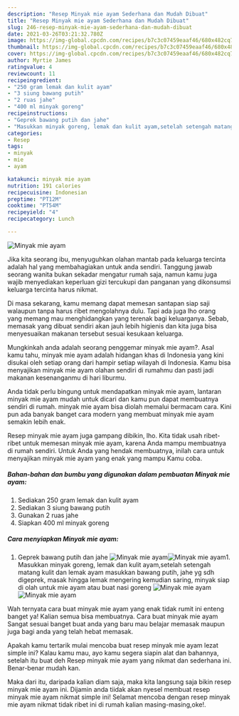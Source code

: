 ```yaml
---
description: "Resep Minyak mie ayam Sederhana dan Mudah Dibuat"
title: "Resep Minyak mie ayam Sederhana dan Mudah Dibuat"
slug: 246-resep-minyak-mie-ayam-sederhana-dan-mudah-dibuat
date: 2021-03-26T03:21:32.780Z
image: https://img-global.cpcdn.com/recipes/b7c3c07459eaaf46/680x482cq70/minyak-mie-ayam-foto-resep-utama.jpg
thumbnail: https://img-global.cpcdn.com/recipes/b7c3c07459eaaf46/680x482cq70/minyak-mie-ayam-foto-resep-utama.jpg
cover: https://img-global.cpcdn.com/recipes/b7c3c07459eaaf46/680x482cq70/minyak-mie-ayam-foto-resep-utama.jpg
author: Myrtie James
ratingvalue: 4
reviewcount: 11
recipeingredient:
- "250 gram lemak dan kulit ayam"
- "3 siung bawang putih"
- "2 ruas jahe"
- "400 ml minyak goreng"
recipeinstructions:
- "Geprek bawang putih dan jahe"
- "Masukkan minyak goreng, lemak dan kulit ayam,setelah setengah matang kulit dan lemak ayam masukkan bawang putih, jahe yg sdh digeprek, masak hingga lemak mengering kemudian saring, minyak siap di olah untuk mie ayam atau buat nasi goreng"
categories:
- Resep
tags:
- minyak
- mie
- ayam

katakunci: minyak mie ayam 
nutrition: 191 calories
recipecuisine: Indonesian
preptime: "PT12M"
cooktime: "PT54M"
recipeyield: "4"
recipecategory: Lunch

---
```



![Minyak mie ayam](https://img-global.cpcdn.com/recipes/b7c3c07459eaaf46/680x482cq70/minyak-mie-ayam-foto-resep-utama.jpg)

Jika kita seorang ibu, menyuguhkan olahan mantab pada keluarga tercinta adalah hal yang membahagiakan untuk anda sendiri. Tanggung jawab seorang  wanita bukan sekadar mengatur rumah saja, namun kamu juga wajib menyediakan keperluan gizi tercukupi dan panganan yang dikonsumsi keluarga tercinta harus nikmat.

Di masa  sekarang, kamu memang dapat memesan santapan siap saji walaupun tanpa harus ribet mengolahnya dulu. Tapi ada juga lho orang yang memang mau menghidangkan yang terenak bagi keluarganya. Sebab, memasak yang dibuat sendiri akan jauh lebih higienis dan kita juga bisa menyesuaikan makanan tersebut sesuai kesukaan keluarga. 



Mungkinkah anda adalah seorang penggemar minyak mie ayam?. Asal kamu tahu, minyak mie ayam adalah hidangan khas di Indonesia yang kini disukai oleh setiap orang dari hampir setiap wilayah di Indonesia. Kamu bisa menyajikan minyak mie ayam olahan sendiri di rumahmu dan pasti jadi makanan kesenanganmu di hari liburmu.

Anda tidak perlu bingung untuk mendapatkan minyak mie ayam, lantaran minyak mie ayam mudah untuk dicari dan kamu pun dapat membuatnya sendiri di rumah. minyak mie ayam bisa diolah memalui bermacam cara. Kini pun ada banyak banget cara modern yang membuat minyak mie ayam semakin lebih enak.

Resep minyak mie ayam juga gampang dibikin, lho. Kita tidak usah ribet-ribet untuk memesan minyak mie ayam, karena Anda mampu membuatnya di rumah sendiri. Untuk Anda yang hendak membuatnya, inilah cara untuk menyajikan minyak mie ayam yang enak yang mampu Kamu coba.

<!--inarticleads1-->

##### Bahan-bahan dan bumbu yang digunakan dalam pembuatan Minyak mie ayam:

1. Sediakan 250 gram lemak dan kulit ayam
1. Sediakan 3 siung bawang putih
1. Gunakan 2 ruas jahe
1. Siapkan 400 ml minyak goreng




<!--inarticleads2-->

##### Cara menyiapkan Minyak mie ayam:

1. Geprek bawang putih dan jahe
<img src="https://img-global.cpcdn.com/steps/568e40f201b566a2/160x128cq70/minyak-mie-ayam-langkah-memasak-1-foto.jpg" alt="Minyak mie ayam"><img src="https://img-global.cpcdn.com/steps/537042ccaa6465c7/160x128cq70/minyak-mie-ayam-langkah-memasak-1-foto.jpg" alt="Minyak mie ayam">1. Masukkan minyak goreng, lemak dan kulit ayam,setelah setengah matang kulit dan lemak ayam masukkan bawang putih, jahe yg sdh digeprek, masak hingga lemak mengering kemudian saring, minyak siap di olah untuk mie ayam atau buat nasi goreng
<img src="https://img-global.cpcdn.com/steps/711ecc8ad40d4456/160x128cq70/minyak-mie-ayam-langkah-memasak-2-foto.jpg" alt="Minyak mie ayam"><img src="https://img-global.cpcdn.com/steps/ef4c51847062ece6/160x128cq70/minyak-mie-ayam-langkah-memasak-2-foto.jpg" alt="Minyak mie ayam">



Wah ternyata cara buat minyak mie ayam yang enak tidak rumit ini enteng banget ya! Kalian semua bisa membuatnya. Cara buat minyak mie ayam Sangat sesuai banget buat anda yang baru mau belajar memasak maupun juga bagi anda yang telah hebat memasak.

Apakah kamu tertarik mulai mencoba buat resep minyak mie ayam lezat simple ini? Kalau kamu mau, ayo kamu segera siapin alat dan bahannya, setelah itu buat deh Resep minyak mie ayam yang nikmat dan sederhana ini. Benar-benar mudah kan. 

Maka dari itu, daripada kalian diam saja, maka kita langsung saja bikin resep minyak mie ayam ini. Dijamin anda tiidak akan nyesel membuat resep minyak mie ayam nikmat simple ini! Selamat mencoba dengan resep minyak mie ayam nikmat tidak ribet ini di rumah kalian masing-masing,oke!.

